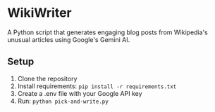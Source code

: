 # WikiWriter

A Python script that generates engaging blog posts from Wikipedia's unusual articles using Google's Gemini AI.

## Setup
1. Clone the repository
2. Install requirements: `pip install -r requirements.txt`
3. Create a .env file with your Google API key
4. Run: `python pick-and-write.py`
